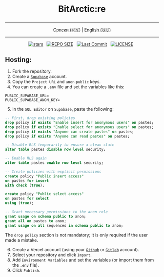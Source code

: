 # <p align="center">BitArctic:re</p>

<div align="center">

---

[Српски (🇷🇸)](README.md) | [English (🇬🇧)](README-en.md)

---

</div>

<div align="center">
<p>
<a href="https://github.com/crnobog69/bitarctic/stargazers"><img src="https://img.shields.io/github/stars/crnobog69/bitarctic?style=for-the-badge&logo=starship&color=C9CBFF&logoColor=C9CBFF&labelColor=302D41" alt="stars"></a>&nbsp;&nbsp;
<a href="https://github.com/crnobog69/bitarctic/"><img src="https://img.shields.io/github/repo-size/crnobog69/bitarctic?style=for-the-badge&logo=linux&logoColor=f9e2af&label=Size&labelColor=302D41&color=f9e2af" alt="REPO SIZE"></a>&nbsp;&nbsp;
<a href="https://github.com/crnobog69/bitarctic/commits/main/"><img src="https://img.shields.io/github/last-commit/crnobog69/bitarctic?style=for-the-badge&logo=github&logoColor=eba0ac&label=Last%20Commit&labelColor=302D41&color=eba0ac" alt="Last Commit"></a>&nbsp;&nbsp;
<a href="https://github.com/crnobog69/bitarctic/LICENSE"><img src="https://img.shields.io/github/license/crnobog69/bitarctic?style=for-the-badge&logo=&color=CBA6F7&logoColor=CBA6F7&labelColor=302D41" alt="LICENSE"></a>&nbsp;&nbsp;
</p>
</div>

## Hosting:

1. Fork the repository.
2. Create a [`Supabase`](https://supabase.com/) account.
3. Copy the `Project URL` and `anon` `public` keys.
4. You can create a `.env` file and set the variables like this:

```text
PUBLIC_SUPABASE_URL=
PUBLIC_SUPABASE_ANON_KEY=
```

5. In the `SQL Editor` on `Supabase`, paste the following:

```sql
-- First, drop existing policies
drop policy if exists "Enable insert for anonymous users" on pastes;
drop policy if exists "Enable select for anonymous users" on pastes;
drop policy if exists "Anyone can create pastes" on pastes;
drop policy if exists "Anyone can read pastes" on pastes;

-- Disable RLS temporarily to ensure a clean slate
alter table pastes disable row level security;

-- Enable RLS again
alter table pastes enable row level security;

-- Create policies with explicit permissions
create policy "Public insert access"
on pastes for insert
with check (true);

create policy "Public select access"
on pastes for select
using (true);

-- Grant necessary permissions to the anon role
grant usage on schema public to anon;
grant all on pastes to anon;
grant usage on all sequences in schema public to anon;
```

The `drop policy` section is not mandatory; it is only required if the user made a mistake.

6. Create a Vercel account (using your [`Github`](https://github.com/) or [`Gitlab`](https://gitlab.com/) account).
7. Select your repository and click `Import`.
8. Add `Environment Variables` and set the variables (or import them from the `.env` file).
9. Click `Publish`.
